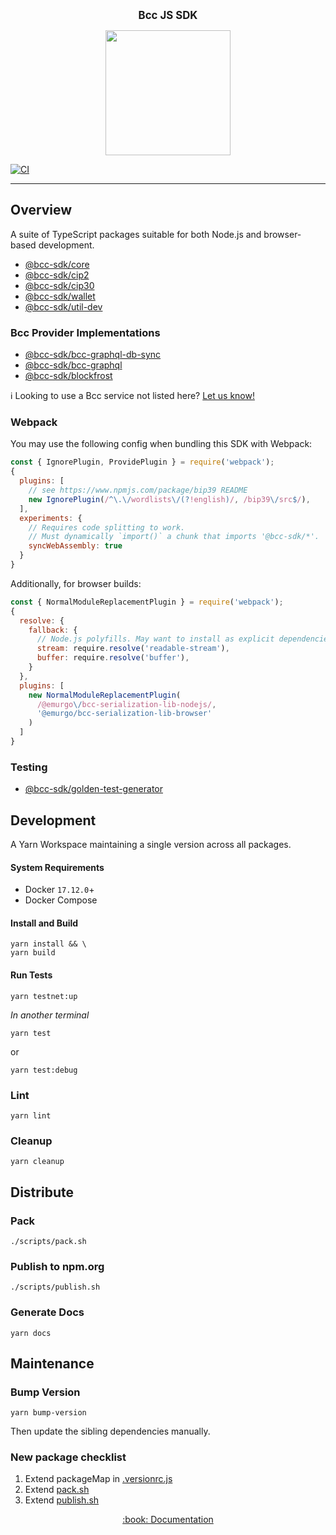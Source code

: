 <p align="center">
  <big><strong>Bcc JS SDK</strong></big>
</p>

<p align="center">
  <img width="200" src=".github/images/bcc-logo.png"/>
</p>

[![CI][img_src_ci]][workflow_ci]

<hr/>

## Overview

A suite of TypeScript packages suitable for both Node.js and browser-based development.

- [@bcc-sdk/core](./packages/core)
- [@bcc-sdk/cip2](./packages/cip2)
- [@bcc-sdk/cip30](./packages/cip30)
- [@bcc-sdk/wallet](./packages/wallet)
- [@bcc-sdk/util-dev](./packages/util-dev)

### Bcc Provider Implementations

- [@bcc-sdk/bcc-graphql-db-sync](packages/bcc-graphql-db-sync)
- [@bcc-sdk/bcc-graphql](packages/bcc-graphql)
- [@bcc-sdk/blockfrost](packages/blockfrost)

:information_source: Looking to use a Bcc service not listed here? [Let us know!]

### Webpack

You may use the following config when bundling this SDK with Webpack:

```js
const { IgnorePlugin, ProvidePlugin } = require('webpack');
{
  plugins: [
    // see https://www.npmjs.com/package/bip39 README
    new IgnorePlugin(/^\.\/wordlists\/(?!english)/, /bip39\/src$/),
  ],
  experiments: {
    // Requires code splitting to work.
    // Must dynamically `import()` a chunk that imports '@bcc-sdk/*'.
    syncWebAssembly: true
  }
}
```

Additionally, for browser builds:

```js
const { NormalModuleReplacementPlugin } = require('webpack');
{
  resolve: {
    fallback: {
      // Node.js polyfills. May want to install as explicit dependencies.
      stream: require.resolve('readable-stream'),
      buffer: require.resolve('buffer'),
    }
  },
  plugins: [
    new NormalModuleReplacementPlugin(
      /@emurgo\/bcc-serialization-lib-nodejs/,
      '@emurgo/bcc-serialization-lib-browser'
    )
  ]
}

```

### Testing

- [@bcc-sdk/golden-test-generator](./packages/golden-test-generator)

## Development

A Yarn Workspace maintaining a single version across all packages.

#### System Requirements

- Docker `17.12.0`+
- Docker Compose

#### Install and Build

```console
yarn install && \
yarn build
```

#### Run Tests

```console
yarn testnet:up
```

_In another terminal_

```console
yarn test
```

or

```console
yarn test:debug
```

### Lint

```console
yarn lint
```

### Cleanup

```
yarn cleanup
```

## Distribute

### Pack

```console
./scripts/pack.sh
```

### Publish to npm.org

```console
./scripts/publish.sh
```

### Generate Docs

```console
yarn docs
```

## Maintenance

### Bump Version

```console
yarn bump-version
```

Then update the sibling dependencies manually.

### New package checklist

1. Extend packageMap in [.versionrc.js](./.versionrc.js)
2. Extend [pack.sh](./scripts/pack.sh)
3. Extend [publish.sh](./scripts/publish.sh)

<p align="center">
  <a href="https://The-Blockchain-Company.github.io/bcc-js-sdk">:book: Documentation</a>
</p>

[img_src_ci]: https://github.com/The-Blockchain-Company/bcc-js-sdk/actions/workflows/continuous-integration.yaml/badge.svg
[workflow_ci]: https://github.com/The-Blockchain-Company/bcc-js-sdk/actions/workflows/continuous-integration.yaml
[let us know!]: https://github.com/The-Blockchain-Company/bcc-graphql/discussions/new
